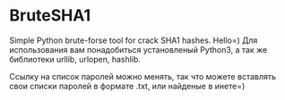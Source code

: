# BruteSHA1
Simple Python brute-forse tool for crack SHA1 hashes.
Hello=)
Для использования вам понадобиться установленый Python3, а так же библиотеки urllib, urlopen, hashlib.

Ссылку на список паролей можно менять, так что можете вставлять свои списки паролей в формате .txt, или найденые в инете=)
